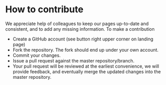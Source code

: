 # How to contribute

We appreciate help of colleagues to keep our pages up-to-date and consistent, and to add any missing information. To make a contribution

- Create a GitHub account (see button right upper corner on landing page)
- Fork the repository. The fork should end up under your own account.
- Commit your changes.
- Issue a pull request against the master repository/branch.
- Your pull request will be reviewed at the earliest convenience, we will provide feedback, and eventually merge the updated changes into the master repository.



